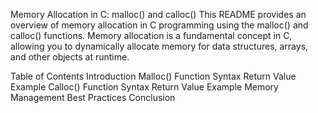 Memory Allocation in C: malloc() and calloc()
This README provides an overview of memory allocation in C programming using the malloc() and calloc() functions. Memory allocation is a fundamental concept in C, allowing you to dynamically allocate memory for data structures, arrays, and other objects at runtime.

Table of Contents
Introduction
Malloc() Function
Syntax
Return Value
Example
Calloc() Function
Syntax
Return Value
Example
Memory Management
Best Practices
Conclusion

